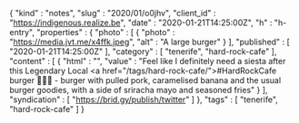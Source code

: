 {
  "kind" : "notes",
  "slug" : "2020/01/o0jhv",
  "client_id" : "https://indigenous.realize.be",
  "date" : "2020-01-21T14:25:00Z",
  "h" : "h-entry",
  "properties" : {
    "photo" : [ {
      "photo" : "https://media.jvt.me/x4ffk.jpeg",
      "alt" : "A large burger"
    } ],
    "published" : [ "2020-01-21T14:25:00Z" ],
    "category" : [ "tenerife", "hard-rock-cafe" ],
    "content" : [ {
      "html" : "",
      "value" : "Feel like I definitely need a siesta after this Legendary Local <a href=\"/tags/hard-rock-cafe/\">#HardRockCafe</a> burger 🍔😋😴 - burger with pulled pork, caramelised banana and the usual burger goodies, with a side of sriracha mayo and seasoned fries"
    } ],
    "syndication" : [ "https://brid.gy/publish/twitter" ]
  },
  "tags" : [ "tenerife", "hard-rock-cafe" ]
}
